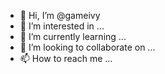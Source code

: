 - 👋 Hi, I’m @gameivy
- 👀 I’m interested in ...
- 🌱 I’m currently learning ...
- 💞️ I’m looking to collaborate on ...
- 📫 How to reach me ...

<!---
gameivy/gameivy is a ✨ special ✨ repository because its `README.md` (this file) appears on your GitHub profile.
You can click the Preview link to take a look at your changes.
--->
